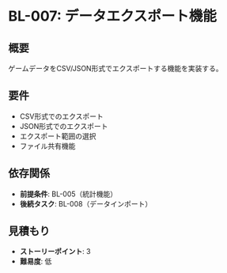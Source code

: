 # BL-007: データエクスポート機能

## 概要
ゲームデータをCSV/JSON形式でエクスポートする機能を実装する。

## 要件
- CSV形式でのエクスポート
- JSON形式でのエクスポート
- エクスポート範囲の選択
- ファイル共有機能

## 依存関係
- **前提条件**: BL-005（統計機能）
- **後続タスク**: BL-008（データインポート）

## 見積もり
- **ストーリーポイント**: 3
- **難易度**: 低